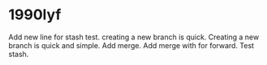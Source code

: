# 1990lyf
Add new line for stash test.
creating a new branch is quick.
Creating a new branch is quick and simple.
Add merge.
Add merge with for forward.
Test stash.
